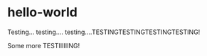 # hello-world
Testing... testing.... testing....TESTINGTESTINGTESTINGTESTING!

Some more TESTIIIIIING!
